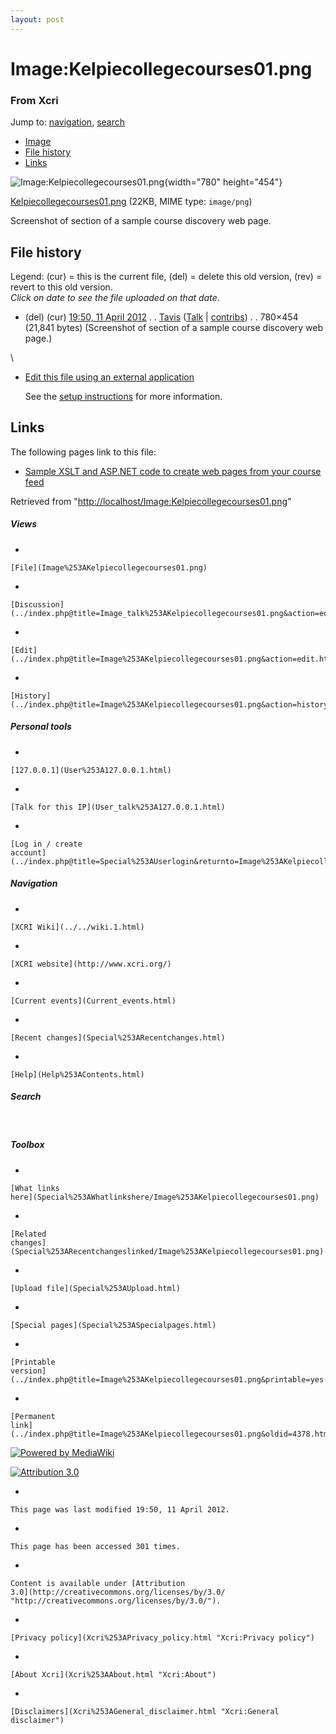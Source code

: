 ```yaml
---
layout: post
---
```








Image:Kelpiecollegecourses01.png 
================================













### From Xcri 







Jump to:
[navigation](Image%253AKelpiecollegecourses01.png#column-one),
[search](Image%253AKelpiecollegecourses01.png#searchInput)



-   [Image](Image%253AKelpiecollegecourses01.png#file)
-   [File
    history](Image%253AKelpiecollegecourses01.png#filehistory)
-   [Links](Image%253AKelpiecollegecourses01.png#filelinks)



![Image:Kelpiecollegecourses01.png](http://localhost/wiki/images/e/ec/Kelpiecollegecourses01.png){width="780"
height="454"}





[Kelpiecollegecourses01.png](http://localhost/wiki/images/e/ec/Kelpiecollegecourses01.png "Kelpiecollegecourses01.png")‎
 (22KB, MIME type: `image/png`)



Screenshot of section of a sample course discovery web page.

File history 
------------

Legend: (cur) = this is the current file, (del) = delete this old
version, (rev) = revert to this old version.\
*Click on date to see the file uploaded on that date*.

-   (del) (cur) [19:50, 11 April
    2012](http://localhost/wiki/images/e/ec/Kelpiecollegecourses01.png "/wiki/images/e/ec/Kelpiecollegecourses01.png") .
    .
    [Tavis](../index.php@title=User%253ATavis&action=edit.html "User:Tavis")
    ([Talk](../index.php@title=User_talk%253ATavis&action=edit.html "User talk:Tavis")
    |
    [contribs](Special%253AContributions/Tavis.html "Special:Contributions/Tavis")) .
    . 780×454 (21,841 bytes) (Screenshot of
    section of a sample course discovery web page.)

\
-   [Edit this file using an external
    application](../index.php@title=Image%253AKelpiecollegecourses01.png&action=edit&externaledit=true&mode=file "Image:Kelpiecollegecourses01.png")
    

    See the [setup
    instructions](http://meta.wikimedia.org/wiki/Help:External_editors "http://meta.wikimedia.org/wiki/Help:External_editors") for more information.

    

Links 
-----

The following pages link to this file:

-   [Sample XSLT and ASP.NET code to create web pages from your course
    feed](Sample_XSLT_and_ASP.NET_code_to_create_web_pages_from_your_course_feed.html "Sample XSLT and ASP.NET code to create web pages from your course feed")



Retrieved from
"[http://localhost/Image:Kelpiecollegecourses01.png](Image%253AKelpiecollegecourses01.png)"

















##### Views



-   

    

    [File](Image%253AKelpiecollegecourses01.png)
-   

    

    [Discussion](../index.php@title=Image_talk%253AKelpiecollegecourses01.png&action=edit.html)
-   

    

    [Edit](../index.php@title=Image%253AKelpiecollegecourses01.png&action=edit.html)
-   

    

    [History](../index.php@title=Image%253AKelpiecollegecourses01.png&action=history.html)







##### Personal tools



-   

    

    [127.0.0.1](User%253A127.0.0.1.html)
-   

    

    [Talk for this IP](User_talk%253A127.0.0.1.html)
-   

    

    [Log in / create
    account](../index.php@title=Special%253AUserlogin&returnto=Image%253AKelpiecollegecourses01.png)











[](../../wiki.1.html "XCRI Wiki")





##### Navigation



-   

    

    [XCRI Wiki](../../wiki.1.html)
-   

    

    [XCRI website](http://www.xcri.org/)
-   

    

    [Current events](Current_events.html)
-   

    

    [Recent changes](Special%253ARecentchanges.html)
-   

    

    [Help](Help%253AContents.html)







##### Search





 









##### Toolbox



-   

    

    [What links
    here](Special%253AWhatlinkshere/Image%253AKelpiecollegecourses01.png)
-   

    

    [Related
    changes](Special%253ARecentchangeslinked/Image%253AKelpiecollegecourses01.png)
-   

    

    [Upload file](Special%253AUpload.html)
-   

    

    [Special pages](Special%253ASpecialpages.html)
-   

    

    [Printable
    version](../index.php@title=Image%253AKelpiecollegecourses01.png&printable=yes.html)
-   

    

    [Permanent
    link](../index.php@title=Image%253AKelpiecollegecourses01.png&oldid=4378.html)















[![Powered by
MediaWiki](../skins/common/images/poweredby_mediawiki_88x31.png)](http://www.mediawiki.org/)





[![Attribution 3.0
](http://i.creativecommons.org/l/by/3.0/88x31.png)](http://creativecommons.org/licenses/by/3.0/)



-   

    

    This page was last modified 19:50, 11 April 2012.
-   

    

    This page has been accessed 301 times.
-   

    

    Content is available under [Attribution
    3.0](http://creativecommons.org/licenses/by/3.0/ "http://creativecommons.org/licenses/by/3.0/").
-   

    

    [Privacy policy](Xcri%253APrivacy_policy.html "Xcri:Privacy policy")
-   

    

    [About Xcri](Xcri%253AAbout.html "Xcri:About")
-   

    

    [Disclaimers](Xcri%253AGeneral_disclaimer.html "Xcri:General disclaimer")




